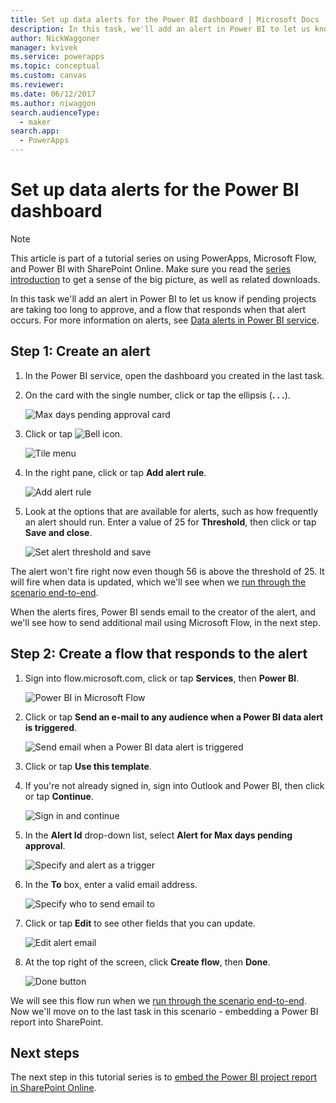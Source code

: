 ```yaml
---
title: Set up data alerts for the Power BI dashboard | Microsoft Docs
description: In this task, we'll add an alert in Power BI to let us know if pending projects are taking too long to approve, and a flow that responds when that alert occurs.
author: NickWaggoner
manager: kvivek
ms.service: powerapps
ms.topic: conceptual
ms.custom: canvas
ms.reviewer: 
ms.date: 06/12/2017
ms.author: niwaggon
search.audienceType: 
  - maker
search.app: 
  - PowerApps
---
```

# Set up data alerts for the Power BI dashboard
> [!NOTE]
> This article is part of a tutorial series on using PowerApps, Microsoft Flow, and Power BI with SharePoint Online. Make sure you read the [series introduction](sharepoint-scenario-intro.md) to get a sense of the big picture, as well as related downloads.

In this task we'll add an alert in Power BI to let us know if pending projects are taking too long to approve, and a flow that responds when that alert occurs. For more information on alerts, see [Data alerts in Power BI service](https://docs.microsoft.com/power-bi/service-set-data-alerts).

## Step 1: Create an alert
1. In the Power BI service, open the dashboard you created in the last task.
2. On the card with the single number, click or tap the ellipsis (**. . .**).
   
    ![Max days pending approval card](./media/sharepoint-scenario-alerts-flow/07-01-01-tile-ellipsis.png)
3. Click or tap ![Bell icon](./media/sharepoint-scenario-alerts-flow/icon-bell.png).
   
    ![Tile menu](./media/sharepoint-scenario-alerts-flow/07-01-02-tile-bell.png)
4. In the right pane, click or tap **Add alert rule**.
   
    ![Add alert rule](./media/sharepoint-scenario-alerts-flow/07-01-03-add-alert.png)
5. Look at the options that are available for alerts, such as how frequently an alert should run. Enter a value of 25 for **Threshold**, then click or tap **Save and close**.
   
    ![Set alert threshold and save](./media/sharepoint-scenario-alerts-flow/07-01-04-save-alert.png)

The alert won't fire right now even though 56 is above the threshold of 25. It will fire when data is updated, which we'll see when we [run through the scenario end-to-end](sharepoint-scenario-summary.md).

When the alerts fires, Power BI sends email to the creator of the alert, and we'll see how to send additional mail using Microsoft Flow, in the next step.

## Step 2: Create a flow that responds to the alert
1. Sign into flow.microsoft.com, click or tap **Services**, then **Power BI**.
   
    ![Power BI in Microsoft Flow](./media/sharepoint-scenario-alerts-flow/07-01-05-power-bi.png)
2. Click or tap **Send an e-mail to any audience when a Power BI data alert is triggered**.
   
    ![Send email when a Power BI data alert is triggered](./media/sharepoint-scenario-alerts-flow/07-01-06-alert-flow.png)
3. Click or tap **Use this template**.
4. If you're not already signed in, sign into Outlook and Power BI, then click or tap **Continue**.
   
    ![Sign in and continue](./media/sharepoint-scenario-alerts-flow/07-01-08-continue.png)
5. In the **Alert Id** drop-down list, select **Alert for Max days pending approval**.
   
    ![Specify and alert as a trigger](./media/sharepoint-scenario-alerts-flow/07-01-09-choose-alert.png)
6. In the **To** box, enter a valid email address.
   
    ![Specify who to send email to](./media/sharepoint-scenario-alerts-flow/07-01-10-choose-email.png)
7. Click or tap **Edit** to see other fields that you can update.
   
    ![Edit alert email](./media/sharepoint-scenario-alerts-flow/07-01-11-email-full.png)
8. At the top right of the screen, click **Create flow**, then **Done**.
   
    ![Done button](./media/sharepoint-scenario-alerts-flow/07-01-12-done.png)

We will see this flow run when we [run through the scenario end-to-end](sharepoint-scenario-summary.md). Now we'll move on to the last task in this scenario - embedding a Power BI report into SharePoint.

## Next steps
The next step in this tutorial series is to [embed the Power BI project report in SharePoint Online](sharepoint-scenario-embed-report.md).

